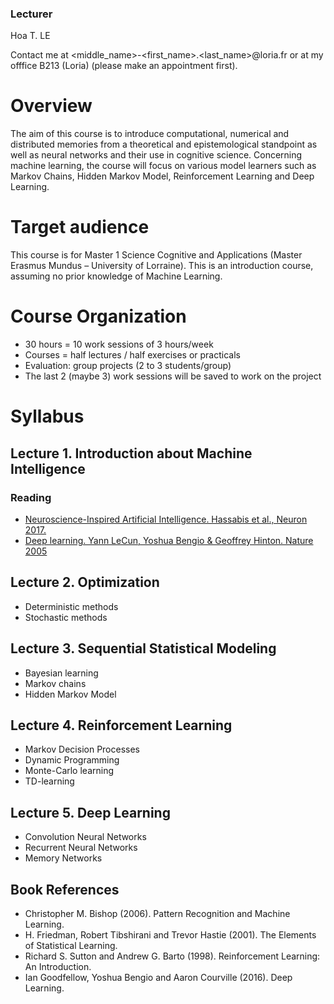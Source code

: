 ### Lecturer

Hoa T. LE

Contact me at <middle_name>-<first_name>.<last_name>@loria.fr or at my offfice B213 (Loria)
(please make an appointment first).

# Overview

The aim of this course is to introduce computational, numerical and distributed memories from a theoretical and epistemological standpoint as well as neural networks and their use in cognitive science. Concerning machine learning, the course will focus on various model learners such as Markov Chains, Hidden Markov Model, Reinforcement Learning and Deep Learning.

# Target audience

This course is for Master 1 Science Cognitive and Applications (Master Erasmus Mundus – University of Lorraine). This is an introduction course, assuming no prior knowledge of Machine Learning.

# Course Organization

- 30 hours = 10 work sessions of 3 hours/week
- Courses = half lectures / half exercises or practicals
- Evaluation: group projects (2 to 3 students/group)
- The last 2 (maybe 3) work sessions will be saved to work on the project

# Syllabus

## Lecture 1. Introduction about Machine Intelligence

### Reading
* [Neuroscience-Inspired Artificial Intelligence. Hassabis et al., Neuron 2017.](https://deepmind.com/documents/113/Neuron.pdf)
* [Deep learning. Yann LeCun,	Yoshua Bengio	& Geoffrey Hinton. Nature 2005](http://www.nature.com/nature/journal/v521/n7553/full/nature14539.html?foxtrotcallback=true)

## Lecture 2. Optimization

- Deterministic methods
- Stochastic methods

## Lecture 3. Sequential Statistical Modeling

- Bayesian learning
- Markov chains
- Hidden Markov Model

## Lecture 4. Reinforcement Learning

- Markov Decision Processes
- Dynamic Programming
- Monte-Carlo learning
- TD-learning

## Lecture 5. Deep Learning

- Convolution Neural Networks
- Recurrent Neural Networks
- Memory Networks


## Book References

- Christopher M. Bishop (2006). Pattern Recognition and Machine Learning.
- H. Friedman, Robert Tibshirani and Trevor Hastie (2001). The Elements of Statistical Learning.
- Richard S. Sutton and Andrew G. Barto (1998). Reinforcement Learning: An Introduction.
- Ian Goodfellow, Yoshua Bengio and Aaron Courville (2016). Deep Learning.
